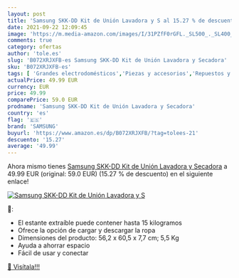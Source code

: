 ```yaml
---
layout: post
title: 'Samsung SKK-DD Kit de Unión Lavadora y S al 15.27 % de descuento'
date: 2021-09-22 12:09:45
image: 'https://m.media-amazon.com/images/I/31PZfF0rGFL._SL500_._SL400_.jpg'
comments: true
category: ofertas
author: 'tole.es'
slug: 'B072XRJXFB-es Samsung SKK-DD Kit de Unión Lavadora y Secadora'
sku: 'B072XRJXFB-es'
tags: [ 'Grandes electrodomésticos','Piezas y accesorios','Repuestos y accesorios para lavadoras','samsung', ]
actualPrice: 49.99 EUR
currency: EUR
price: 49.99
comparePrice: 59.0 EUR
prodname: 'Samsung SKK-DD Kit de Unión Lavadora y Secadora'
country: 'es'
flag: '🇪🇸'
brand: 'SAMSUNG'
buyurl: 'https://www.amazon.es/dp/B072XRJXFB/?tag=tolees-21'
descuento: '15.27'
average: '49.99'
---
```


Ahora mismo tienes [Samsung SKK-DD Kit de Unión Lavadora y Secadora](https://www.amazon.es/dp/B072XRJXFB/?tag=tolees-21) a 49.99 EUR (original: 59.0 EUR) (15.27 %  de descuento) en el siguiente enlace!

[![Samsung SKK-DD Kit de Unión Lavadora y S](https://m.media-amazon.com/images/I/31PZfF0rGFL._SL500_._SL400_.jpg)](https://www.amazon.es/dp/B072XRJXFB/?tag=tolees-21)

🔎:

- El estante extraíble puede contener hasta 15 kilogramos
- Ofrece la opción de cargar y descargar la ropa
- Dimensiones del producto: 56,2 x 60,5 x 7,7 cm; 5,5 Kg
- Ayuda a ahorrar espacio
- Fácil de usar y conectar

[🛒 Visítala!!!](https://www.amazon.es/dp/B072XRJXFB/?tag=tolees-21)
